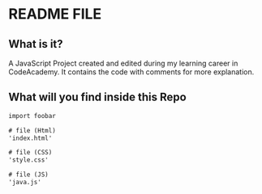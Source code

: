 # README FILE

## What is it?

A JavaScript Project created and edited during my learning career in CodeAcademy. It contains the code with comments for more explanation.

## What will you find inside this Repo
```htm
import foobar

# file (Html)
'index.html'

# file (CSS)
'style.css'

# file (JS)
'java.js'
```
